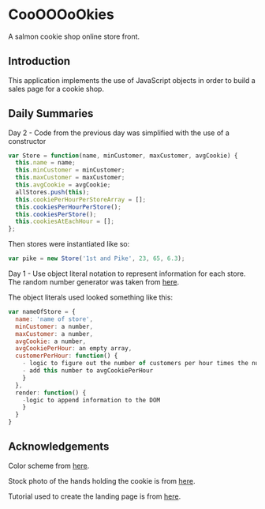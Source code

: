 # CooOOOoOkies
A salmon cookie shop online store front.

## Introduction
This application implements the use of JavaScript objects in order to build a sales page for a cookie shop.

## Daily Summaries
Day 2 - Code from the previous day was simplified with the use of a constructor
```javascript
var Store = function(name, minCustomer, maxCustomer, avgCookie) {
  this.name = name;
  this.minCustomer = minCustomer;
  this.maxCustomer = maxCustomer;
  this.avgCookie = avgCookie;
  allStores.push(this);
  this.cookiePerHourPerStoreArray = [];
  this.cookiesPerHourPerStore();
  this.cookiesPerStore();
  this.cookiesAtEachHour = [];
};
```
Then stores were instantiated like so:
```javascript
var pike = new Store('1st and Pike', 23, 65, 6.3);
```

Day 1 - Use object literal notation to represent information for each store.  The random number generator was taken from [here](https://developer.mozilla.org/en-US/docs/Web/JavaScript/Reference/Global_Objects/Math/random).

The object literals used looked something like this:
```javascript
var nameOfStore = {
  name: 'name of store',
  minCustomer: a number,
  maxCustomer: a number,
  avgCookie: a number,
  avgCookiePerHour: an empty array,
  customerPerHour: function() {
    - logic to figure out the number of customers per hour times the number of average cookie per customer
    - add this number to avgCookiePerHour
    }
  },
  render: function() {
    -logic to append information to the DOM
    }
  }
}
```

## Acknowledgements
Color scheme from [here](https://coolors.co/c9cba3-ffe1a8-e26d5c-723d46-472d30). 

Stock photo of the hands holding the cookie is from [here](https://www.pexels.com/search/cookies/). 

Tutorial used to create the landing page is from [here](https://www.youtube.com/watch?time_continue=1484&v=Y5SHm53WFEk).
